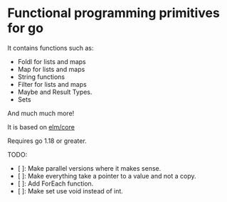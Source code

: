 # Functional programming primitives for go

It contains functions such as:

- Foldl for lists and maps
- Map for lists and maps
- String functions
- Filter for lists and maps
- Maybe and Result Types.
- Sets

And much much more!

It is based on [elm/core](https://package.elm-lang.org/packages/elm/core/latest/)

Requires go 1.18 or greater.

TODO:

- [ ]: Make parallel versions where it makes sense.
- [ ]: Make everything take a pointer to a value and not a copy.
- [ ]: Add ForEach function.
- [ ]: Make set use void instead of int.
